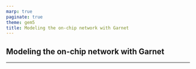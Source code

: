 ```yaml
---
marp: true
paginate: true
theme: gem5
title: Modeling the on-chip network with Garnet
---
```


<!-- _class: title -->

## Modeling the on-chip network with Garnet

---
